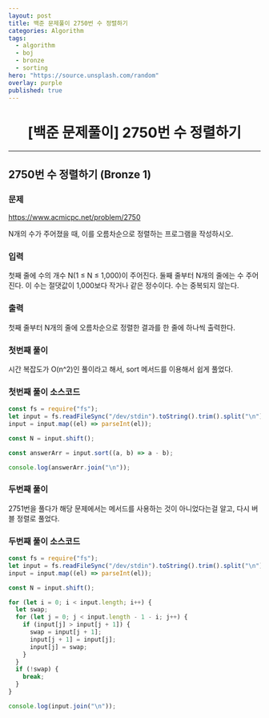 ```yaml
---
layout: post
title: 백준 문제풀이 2750번 수 정렬하기
categories: Algorithm
tags:
  - algorithm
  - boj
  - bronze
  - sorting
hero: "https://source.unsplash.com/random"
overlay: purple
published: true
---
```


# <center>[백준 문제풀이] 2750번 수 정렬하기</center>

---

## 2750번 수 정렬하기 (Bronze 1)

### 문제

https://www.acmicpc.net/problem/2750

N개의 수가 주어졌을 때, 이를 오름차순으로 정렬하는 프로그램을 작성하시오.

### 입력

첫째 줄에 수의 개수 N(1 ≤ N ≤ 1,000)이 주어진다. 둘째 줄부터 N개의 줄에는 수 주어진다. 이 수는 절댓값이 1,000보다 작거나 같은 정수이다. 수는 중복되지 않는다.

### 출력

첫째 줄부터 N개의 줄에 오름차순으로 정렬한 결과를 한 줄에 하나씩 출력한다.

### 첫번째 풀이

시간 복잡도가 O(n^2)인 풀이라고 해서, sort 메서드를 이용해서 쉽게 풀었다.

### 첫번째 풀이 소스코드

```js
const fs = require("fs");
let input = fs.readFileSync("/dev/stdin").toString().trim().split("\n");
input = input.map((el) => parseInt(el));

const N = input.shift();

const answerArr = input.sort((a, b) => a - b);

console.log(answerArr.join("\n"));
```

### 두번째 풀이

2751번을 풀다가 해당 문제에서는 메서드를 사용하는 것이 아니었다는걸 알고, 다시 버블 정렬로 풀었다.

### 두번째 풀이 소스코드

```js
const fs = require("fs");
let input = fs.readFileSync("/dev/stdin").toString().trim().split("\n");
input = input.map((el) => parseInt(el));

const N = input.shift();

for (let i = 0; i < input.length; i++) {
  let swap;
  for (let j = 0; j < input.length - 1 - i; j++) {
    if (input[j] > input[j + 1]) {
      swap = input[j + 1];
      input[j + 1] = input[j];
      input[j] = swap;
    }
  }
  if (!swap) {
    break;
  }
}

console.log(input.join("\n"));
```
